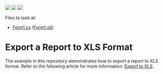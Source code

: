 <!-- default badges list -->
![](https://img.shields.io/endpoint?url=https://codecentral.devexpress.com/api/v1/VersionRange/128600842/2020.2)
[![](https://img.shields.io/badge/Open_in_DevExpress_Support_Center-FF7200?style=flat-square&logo=DevExpress&logoColor=white)](https://supportcenter.devexpress.com/ticket/details/E46)
[![](https://img.shields.io/badge/📖_How_to_use_DevExpress_Examples-e9f6fc?style=flat-square)](https://docs.devexpress.com/GeneralInformation/403183)
<!-- default badges end -->
Files to look at:

* [Form1.cs](https://github.com/DevExpress-Examples/Reporting_how-to-export-a-report-to-xls-format-e46/blob/2020.2/CS/Form1.cs) ([Form1.vb](https://github.com/DevExpress-Examples/Reporting_how-to-export-a-report-to-xls-format-e46/blob/2020.2/VB/Form1.vb))

# Export a Report to XLS Format

The example in this repository demonstrates how to export a report to XLS format. Refer to the following article for more information: [Export to XLS](https://docs.devexpress.com/XtraReports/2579).
